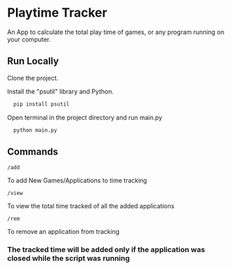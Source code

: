 # Playtime Tracker

An App to calculate the total play time of games, or any program running on your computer.



## Run Locally

Clone the project.

Install the "psutil" library and Python.

```bash
  pip install psutil
```
Open terminal in the project directory and run main.py

```bash
  python main.py
```

## Commands

```
/add
```
To add New Games/Applications to time tracking

```
/view
```
To view the total time tracked of all the added applications
```
/rem
```
To remove an application from tracking


### The tracked time will be added only if the application was closed while the script was running
